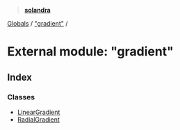 > **[solandra](../README.md)**

[Globals](../README.md) / ["gradient"](_gradient_.md) /

# External module: "gradient"

## Index

### Classes

* [LinearGradient](../classes/_gradient_.lineargradient.md)
* [RadialGradient](../classes/_gradient_.radialgradient.md)